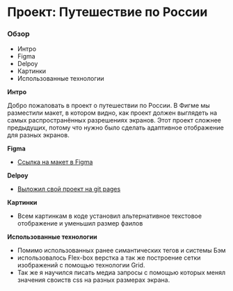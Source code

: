 # Проект: Путешествие по России

### Обзор
* Интро
* Figma
* Delpoy
* Картинки
* Использованные технологии

**Интро**

Добро пожаловать в проект о путешествии по России.
В Фигме мы разместили макет, в котором видно, как проект должен выглядеть на самых распространённых разрешениях экранов.
Этот проект сложнее предыдущих, потому что нужно было сделать адаптивное отображение для разных экранов.

**Figma**

* [Ссылка на макет в Figma](https://www.figma.com/file/5S2WSbEFL6awjVWJ0NWL8Q/Sprint-3_-Russia-_-desktop-mobile?node-id=28503%3A0)

**Delpoy**

* [Выложил свой проект на git pages](https://sawostin-andrej.github.io/russian-travel/)

**Картинки**

* Всем картинкам в коде установил альтернативное текстовое отображение и уменьшил размер фаилов

**Использованные технологии**

* Помимо использованных ранее симантических тегов и системы Бэм
* использовалось Flex-box верстка а так же построение сетки изображений с помощью технологии Grid.
* Так же я научился писать медиа запросы с помощью которых менял значения своиств css на разных размерах экрана.
